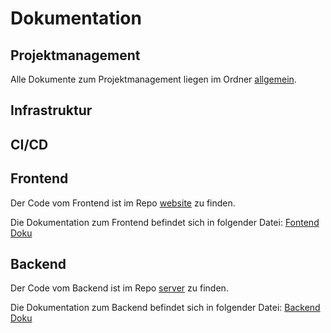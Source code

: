 # Dokumentation

## Projektmanagement
Alle Dokumente zum Projektmanagement liegen im Ordner [allgemein](https://github.com/Cryp-Tour/dokumentation/tree/main/allgemein).

## Infrastruktur

## CI/CD

## Frontend
Der Code vom Frontend ist im Repo [website](https://github.com/Cryp-Tour/website) zu finden.

Die Dokumentation zum Frontend befindet sich in folgender Datei: [Fontend Doku](/frontend/README.md)

## Backend
Der Code vom Backend ist im Repo [server](https://github.com/Cryp-Tour/server) zu finden.

Die Dokumentation zum Backend befindet sich in folgender Datei: [Backend Doku](/backend/README.md)
